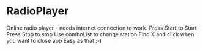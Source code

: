 # RadioPlayer
Online radio player - needs internet connection to work.
Press Start to Start
Press Stop to stop
Use comboList to change station
Find X and click when you want to close app
Easy as that ;-)

